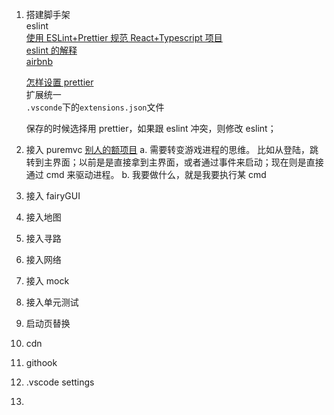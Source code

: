 <!--
 * @Author: yourName
 * @since: 2021-07-11 03:16:25
 * @lastTime: 2021-07-13 17:18:20
 * @LastAuthor: your name
 * @message:
 * @文件相对于项目的路径: /TSGameScaffold/readme.md
-->

1. 搭建脚手架  
   eslint  
   [使用 ESLint+Prettier 规范 React+Typescript 项目](https://zhuanlan.zhihu.com/p/62401626)  
   [eslint 的解释](https://www.jianshu.com/p/a09a5a222a76)  
   [airbnb](https://www.html.cn/archives/8345)

    [怎样设置 prettier](https://blog.csdn.net/onlyliii/article/details/89312857)  
     扩展统一  
     `.vsconde`下的`extensions.json`文件

    保存的时候选择用 prettier，如果跟 eslint 冲突，则修改 eslint；

2. 接入 puremvc
   [别人的额项目](https://github.com/jsroads/Cocos-Creator-PureMVC-Demo)
   a. 需要转变游戏进程的思维。
   比如从登陆，跳转到主界面；以前是是直接拿到主界面，或者通过事件来启动；现在则是直接通过 cmd 来驱动进程。
   b. 我要做什么，就是我要执行某 cmd
3. 接入 fairyGUI

4. 接入地图

5. 接入寻路

6. 接入网络

7. 接入 mock

8. 接入单元测试

9. 启动页替换

10. cdn

11. githook

12. .vscode settings

13.
